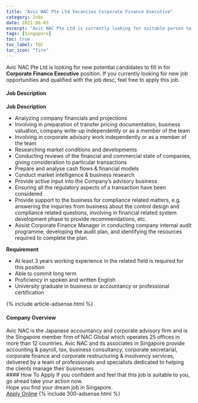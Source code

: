 ```yaml
---
title: "Avic NAC Pte Ltd Vacancies Corporate Finance Executive" 
category: Jobs 
date: 2021-06-03 
excerpt: "Avic NAC Pte Ltd is currently looking for suitable person to fill in the Corporate Finance Executive which based in Singapore" 
tags: [Singapore] 
toc: true 
toc_label: TOC 
toc_icon: "fire" 
--- 
```


<p>Avic NAC Pte Ltd is looking for new potential candidates to fill in for <b>Corporate Finance Executive</b> position. If you currently looking for new job opportunities and qualified with the job desc, feel free to apply this job.
</p><div><div><h4>Job Description</h4></div><div><div><span><div><p><strong>Job Description</strong></p><ul><li>Analyzing company financials and projections</li><li>Involving in preparation of transfer pricing documentation, business valuation, company write-up independently or as a member of the team&#160;</li><li>Involving in corporate advisory work independently or as a member of the team</li><li>Researching market conditions and developments</li><li>Conducting reviews of the financial and commercial state of companies, giving consideration to particular transactions</li><li>Prepare and analyse cash flows &amp; financial models</li><li>Conduct market intelligence &amp; business research</li><li>Provide active input into the Company&#8217;s advisory business</li><li>Ensuring all the regulatory aspects of a transaction have been considered</li><li>Provide support to the business for compliance related matters, e.g. answering the inquiries from business about the control design and compliance related questions, involving in financial related system development phase to provide recommendations, etc.</li><li>Assist Corporate Finance Manager in conducting company internal audit programme, developing the audit plan, and identifying the resources required to complete the plan.&#160;&#160;</li></ul><p><strong>Requirement</strong></p><ul><li>At least 3 years working experience in the related field is required for this position</li><li>Able to commit long term</li><li>Proficiency in spoken and written English</li><li>University graduate in business or accountancy or professional certification&#160;</li></ul></div></span></div></div></div> 
{% include article-adsense.html %} 
<div><div><h4>Company Overview</h4></div><div><div><span><div><div>Avic NAC is the Japanese accountancy and corporate advisory firm and is the Singapore member firm of NAC Global which operates 25 offices in more than 12 countries. Avic NAC and its associates in Singapore provide accounting &amp; payroll, tax, business consultancy, corporate secretarial, corporate finance and corporate restructuring &amp; insolvency services, delivered by a team of professionals and specialists dedicated to helping the clients manage their businesses.</div></div></span></div></div></div> 
#### How To Apply 
If you confident and feel that this job is suitable to you, go ahead take your action now. <br/> 
Hope you find your dream job in Singapore. <br/> 
<a href="https://www.jobstreet.com.my/en/job/corporate-finance-executive-8579351/origin/sg?jobId=jobstreet-sg-job-8579351&" class="btn btn--info" target="_blank" rel="nofollow noopenner">Apply Online</a> 
{% include 300-adsense.html %} 